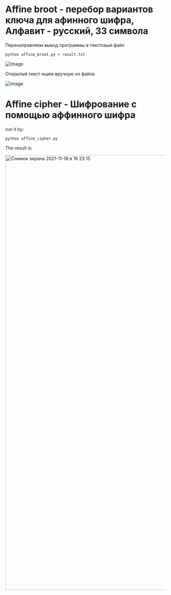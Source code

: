 
# Affine broot - перебор вариантов ключа для афинного шифра, Алфавит - русский, 33 символа

Перенаправляем вывод программы в текстовый файл

```python affine_broot.py > result.txt```

![image](https://user-images.githubusercontent.com/89765480/145523183-4c18f749-d1cf-4b2b-9001-1c4a7b5a2811.png)

Открытый текст ищем вручную из файла

![image](https://user-images.githubusercontent.com/89765480/145520338-c4b2b9ac-9dac-4436-bc35-1ca41cc1febc.png)


# Affine cipher - Шифрование с помощью аффинного шифра

run it by:

```python affine_cipher.py```

The result is:

<img width="1365" alt="Снимок экрана 2021-11-18 в 16 23 15" src="https://user-images.githubusercontent.com/89765480/142397961-621205e4-4236-458c-a9d3-0a3edfd665a8.png">
